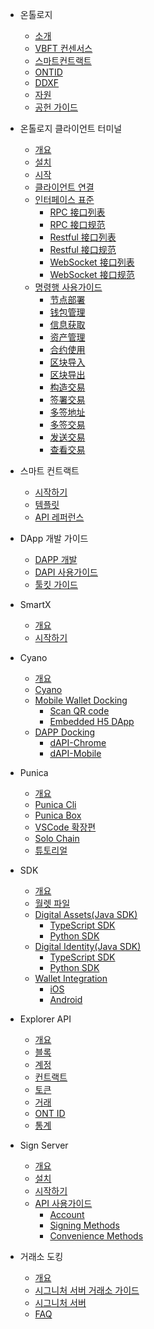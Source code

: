
- 온톨로지
  - [소개](docs-kr/DeveloperGuide/introduction.md)
  - [VBFT 컨센서스](docs-kr/DeveloperGuide/02-VBFT-introduction.md)
  - [스마트컨트랙트](docs-kr/DeveloperGuide/smartcontract/00-introduction-sc.md)
  - [ONTID](docs-kr/DeveloperGuide/04-ontid.md)
  - [DDXF](docs-kr/DeveloperGuide/05-ddxf.md)
  - [자원](docs-kr/DeveloperGuide/06-white-papers.md)
  - [공헌 가이드](docs-kr/DeveloperGuide/07-contributions-guide.md)
  
- 온톨로지 클라이언트 터미널
  - [개요](docs-kr/ontology-cli/00-overview.md)
  - [설치](docs-kr/ontology-cli/01-install.md)
  - [시작](docs-kr/ontology-cli/02-getting-started.md)
  - [클라이언트 연결](docs-kr/ontology-cli/03-connect-to-client.md)
  - [인터페이스 표준](docs-kr/ontology-cli/04-interface-specification.md)
      - [RPC 接口列表](docs-kr/ontology-cli/05-rpc-list.md)
      - [RPC 接口规范](docs-kr/ontology-cli/06-rpc-specification.md)
      - [Restful 接口列表](docs-kr/ontology-cli/07-restful-list.md)
      - [Restful 接口规范](docs-kr/ontology-cli/08-restful-specification.md)
      - [WebSocket 接口列表](docs-kr/ontology-cli/09-ws-list.md)
      - [WebSocket 接口规范](docs-kr/ontology-cli/10-ws-specification.md)
  - [명령행 사용가이드](docs-kr/ontology-cli/11-cli-usage.md)
      - [节点部署](docs-kr/ontology-cli/12-deploy-node.md)
      - [钱包管理](docs-kr/ontology-cli/13-wallet-manager.md)
      - [信息获取](docs-kr/ontology-cli/14-block-info.md)
      - [资产管理](docs-kr/ontology-cli/15-asset.md)
      - [合约使用](docs-kr/ontology-cli/16-contract.md)
      - [区块导入](docs-kr/ontology-cli/17-block-import.md)
      - [区块导出](docs-kr/ontology-cli/18-block-export.md)
      - [构造交易](docs-kr/ontology-cli/19-build-tx.md)
      - [签署交易](docs-kr/ontology-cli/20-sig-tx.md)
      - [多签地址](docs-kr/ontology-cli/21-multi-sig-address.md)
      - [多签交易](docs-kr/ontology-cli/22-multi-sig-tx.md)
      - [发送交易](docs-kr/ontology-cli/23-send-tx.md)
      - [查看交易](docs-kr/ontology-cli/24-show-tx.md)
      
- 스마트 컨트랙트
  - [시작하기](docs-kr/smartcontract/01-started.md)
  - [템플릿](docs-kr/smartcontract/02-template.md)
  - [API 레퍼런스](docs-kr/smartcontract/03-sc-api.md)
  
- DApp 개발 가이드
  - [DAPP 개발](docs-kr/QuickGuide/00-dapp_development.md)  
  - [DAPI 사용가이드](docs-kr/QuickGuide/06-dapi-useage.md)  
  - [툴킷 가이드](docs-kr/DeveloperGuide/tools.md)
       
- SmartX
  - [개요](docs-kr/SmartX/00-overview.md)
  - [시작하기](docs-kr/SmartX/01-getting-started.md)
  
- Cyano
  - [개요](docs-kr/Cyano/00-overview.md)
  - [Cyano](docs-kr/Cyano/02-getting-started.md)
  - [Mobile Wallet Docking](docs-kr/Cyano/Cyano-provider/00-overview.md)
      - [Scan QR code](docs-kr/Cyano/Cyano-provider/02-scan-qrcode.md)
      - [Embedded H5 DApp](docs-kr/Cyano/Cyano-provider/03-embedded-h5.md)
  - [DAPP Docking](docs-kr/Cyano/dApi/00-overview.md)
      - [dAPI-Chrome](docs-kr/Cyano/dApi/02-getting-started.md)
      - [dAPI-Mobile](docs-kr/Cyano/dApi-mobile/02-getting-started.md)
 
- Punica
  - [개요](docs-kr/Punica/punica.md)
  - [Punica Cli](docs-kr/Punica/punica-cli.md)
  - [Punica Box](docs-kr/Punica/punica-box.md)
  - [VSCode 확장편](docs-kr/Punica/sc-extension.md)
  - [Solo Chain](docs-kr/Punica/solo-chain.md)
  - [튜토리얼](docs-kr/Punica/tutorials.md)  
  
- SDK
  - [개요](docs-kr/SDKs/00-overview.md)
  - [월렛 파일](docs-kr/SDKs/01-wallet-file-specification.md)
  - [Digital Assets(Java SDK)](docs-kr/SDKs/java-sdk.md)
      - [TypeScript SDK](docs-kr/SDKs/ts-sdk.md)
      - [Python SDK](docs-kr/SDKs/python-sdk.md)
  - [Digital Identity(Java SDK)](docs-kr/SDKs/java-sdk-ontid.md)
      - [TypeScript SDK](docs-kr/SDKs/ts-sdk-ontid.md)
      - [Python SDK](docs-kr/SDKs/python-sdk-ontid.md)
  - [Wallet Integration](docs-kr/SDKs/02-wallet-intergration.md)
      - [iOS](docs-kr/SDKs/ontology_wallet_dev_ts_sdk_en.md)
      - [Android](docs-kr/SDKs/ontology_wallet_dev_android_en.md)

- Explorer API
  - [개요](docs-kr/explorer/overview.md)
  - [블록](docs-kr/explorer/blocks.md)
  - [계정](docs-kr/explorer/accounts.md)
  - [컨트랙트](docs-kr/explorer/contracts.md)
  - [토큰](docs-kr/explorer/tokens.md)
  - [거래](docs-kr/explorer/transactions.md)
  - [ONT ID](docs-kr/explorer/ontid.md)
  - [통계](docs-kr/explorer/statistics.md) 
  
  
- Sign Server
  - [개요](docs-kr/SignServer/00-overview.md)
  - [설치](docs-kr/SignServer/01-installation.md)
  - [시작하기](docs-kr/SignServer/02-getting-started.md)
  - [API 사용가이드](docs-kr/SignServer/03-api-usage.md)
      - [Account](docs-kr/SignServer/04-api-account-methods.md)
      - [Signing Methods](docs-kr/SignServer/05-api-signing-methods.md)
      - [Convenience Methods](docs-kr/SignServer/06-api-signing-convinience-methods.md)
  

- 거래소 도킹
  - [개요](docs-kr/exchange-API/Ontology+Exchange+Docking+Document.md)
  - [시그니처 서버 거래소 가이드](docs-kr/exchange-API/Sigsvr_Exchange_Guide.md)
  - [시그니처 서버](docs-kr/exchange-API/Ontology+Signature+Server+Tutorials.md)
  - [FAQ](docs-kr/exchange-API/ONT+Exchange+Docking+FAQ.md)
